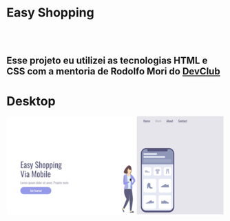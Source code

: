 <h1>Easy Shopping</h1>
<br>
<br>
<h2>Esse projeto eu utilizei as tecnologias HTML e CSS com a mentoria de Rodolfo Mori do <a href="https://rodolfomori.com.br/devclub">DevClub</a></h2>

<h1>Desktop</h1>
<img src="https://github.com/willianoliveira80/easy-shopping-responsivo/blob/master/assets/desktop.jpg?raw=true" />


